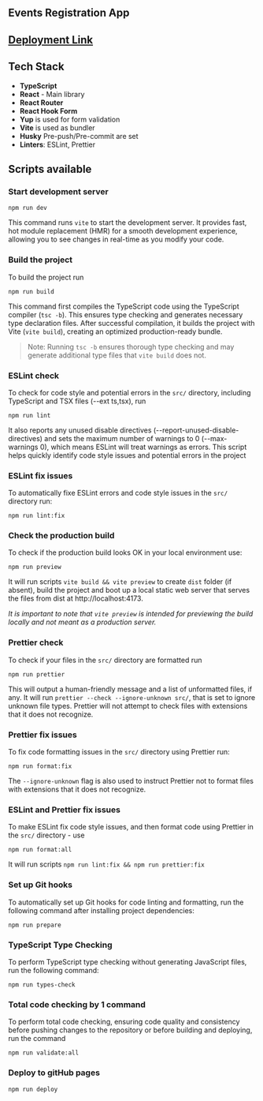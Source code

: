 ## Events Registration App

## **[Deployment Link]()**

## Tech Stack

- **TypeScript**
- **React** - Main library
- **React Router**
- **React Hook Form**
- **Yup** is used for form validation
- **Vite** is used as bundler
- **Husky** Pre-push/Pre-commit are set
- **Linters**: ESLint, Prettier

## Scripts available

### Start development server

```
npm run dev
```

This command runs `vite` to start the development server. It provides fast, hot module replacement (HMR) for a smooth development experience, allowing you to see changes in real-time as you modify your code.

### Build the project

To build the project run

```
npm run build
```

This command first compiles the TypeScript code using the TypeScript compiler (`tsc -b`). This ensures type checking and generates necessary type declaration files. After successful compilation, it builds the project with Vite (`vite build`), creating an optimized production-ready bundle.

> Note: Running `tsc -b` ensures thorough type checking and may generate additional type files that `vite build` does not.

### ESLint check

To check for code style and potential errors in the `src/` directory, including TypeScript and TSX files (--ext ts,tsx), run

```
npm run lint
```

It also reports any unused disable directives (--report-unused-disable-directives) and sets the maximum number of warnings to 0 (--max-warnings 0), which means ESLint will treat warnings as errors. This script helps quickly identify code style issues and potential errors in the project

### ESLint fix issues

To automatically fixe ESLint errors and code style issues in the `src/` directory run:

```
npm run lint:fix
```

### Check the production build

To check if the production build looks OK in your local environment use:

```
npm run preview
```

It will run scripts `vite build && vite preview` to create `dist` folder (if absent), build the project and boot up a local static web server that serves the files from dist at http://localhost:4173.

_It is important to note that `vite preview` is intended for previewing the build locally and not meant as a production server._

### Prettier check

To check if your files in the `src/` directory are formatted run

```
npm run prettier
```

This will output a human-friendly message and a list of unformatted files, if any.
It will run `prettier --check --ignore-unknown src/`, that is set to ignore unknown file types. Prettier will not attempt to check files with extensions that it does not recognize.

### Prettier fix issues

To fix code formatting issues in the `src/` directory using Prettier run:

```
npm run format:fix
```

The `--ignore-unknown` flag is also used to instruct Prettier not to format files with extensions that it does not recognize.

### ESLint and Prettier fix issues

To make ESLint fix code style issues, and then format code using Prettier in the `src/` directory - use

```
npm run format:all
```

It will run scripts `npm run lint:fix && npm run prettier:fix`

### Set up Git hooks

To automatically set up Git hooks for code linting and formatting, run the following command after installing project dependencies:

```
npm run prepare
```

### TypeScript Type Checking

To perform TypeScript type checking without generating JavaScript files, run the following command:

```
npm run types-check
```

### Total code checking by 1 command

To perform total code checking, ensuring code quality and consistency before pushing changes to the repository or before building and deploying, run the command

```
npm run validate:all
```

### Deploy to gitHub pages

```
npm run deploy
```
